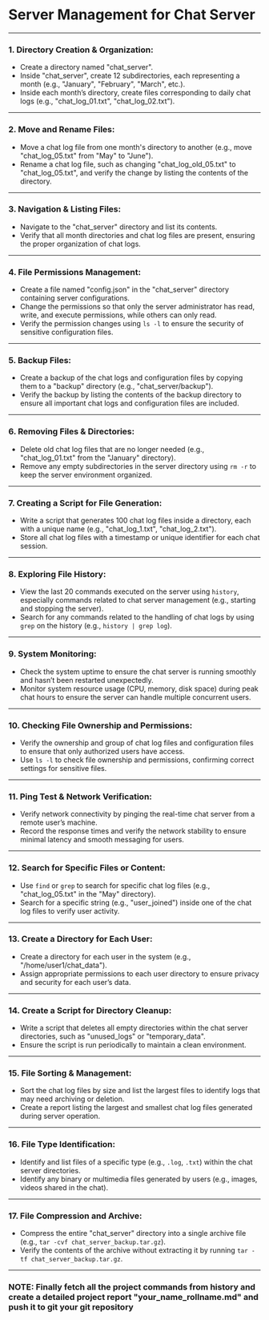 # Server Management for Chat Server

---

### **1. Directory Creation & Organization:**
   - Create a directory named "chat_server".
   - Inside "chat_server", create 12 subdirectories, each representing a month (e.g., "January", "February", "March", etc.).
   - Inside each month’s directory, create files corresponding to daily chat logs (e.g., "chat_log_01.txt", "chat_log_02.txt").

---

### **2. Move and Rename Files:**
   - Move a chat log file from one month's directory to another (e.g., move "chat_log_05.txt" from "May" to "June").
   - Rename a chat log file, such as changing "chat_log_old_05.txt" to "chat_log_05.txt", and verify the change by listing the contents of the directory.

---

### **3. Navigation & Listing Files:**
   - Navigate to the "chat_server" directory and list its contents.
   - Verify that all month directories and chat log files are present, ensuring the proper organization of chat logs.

---

### **4. File Permissions Management:**
   - Create a file named "config.json" in the "chat_server" directory containing server configurations.
   - Change the permissions so that only the server administrator has read, write, and execute permissions, while others can only read.
   - Verify the permission changes using `ls -l` to ensure the security of sensitive configuration files.

---

### **5. Backup Files:**
   - Create a backup of the chat logs and configuration files by copying them to a "backup" directory (e.g., "chat_server/backup").
   - Verify the backup by listing the contents of the backup directory to ensure all important chat logs and configuration files are included.

---

### **6. Removing Files & Directories:**
   - Delete old chat log files that are no longer needed (e.g., "chat_log_01.txt" from the "January" directory).
   - Remove any empty subdirectories in the server directory using `rm -r` to keep the server environment organized.

---

### **7. Creating a Script for File Generation:**
   - Write a script that generates 100 chat log files inside a directory, each with a unique name (e.g., "chat_log_1.txt", "chat_log_2.txt").
   - Store all chat log files with a timestamp or unique identifier for each chat session.

---

### **8. Exploring File History:**
   - View the last 20 commands executed on the server using `history`, especially commands related to chat server management (e.g., starting and stopping the server).
   - Search for any commands related to the handling of chat logs by using `grep` on the history (e.g., `history | grep log`).

---

### **9. System Monitoring:**
   - Check the system uptime to ensure the chat server is running smoothly and hasn’t been restarted unexpectedly.
   - Monitor system resource usage (CPU, memory, disk space) during peak chat hours to ensure the server can handle multiple concurrent users.

---

### **10. Checking File Ownership and Permissions:**
   - Verify the ownership and group of chat log files and configuration files to ensure that only authorized users have access.
   - Use `ls -l` to check file ownership and permissions, confirming correct settings for sensitive files.

---

### **11. Ping Test & Network Verification:**
   - Verify network connectivity by pinging the real-time chat server from a remote user’s machine.
   - Record the response times and verify the network stability to ensure minimal latency and smooth messaging for users.

---

### **12. Search for Specific Files or Content:**
   - Use `find` or `grep` to search for specific chat log files (e.g., "chat_log_05.txt" in the "May" directory).
   - Search for a specific string (e.g., "user_joined") inside one of the chat log files to verify user activity.

---

### **13. Create a Directory for Each User:**
   - Create a directory for each user in the system (e.g., "/home/user1/chat_data").
   - Assign appropriate permissions to each user directory to ensure privacy and security for each user’s data.

---

### **14. Create a Script for Directory Cleanup:**
   - Write a script that deletes all empty directories within the chat server directories, such as "unused_logs" or "temporary_data".
   - Ensure the script is run periodically to maintain a clean environment.

---

### **15. File Sorting & Management:**
   - Sort the chat log files by size and list the largest files to identify logs that may need archiving or deletion.
   - Create a report listing the largest and smallest chat log files generated during server operation.

---

### **16. File Type Identification:**
   - Identify and list files of a specific type (e.g., `.log`, `.txt`) within the chat server directories.
   - Identify any binary or multimedia files generated by users (e.g., images, videos shared in the chat).

---

### **17. File Compression and Archive:**
   - Compress the entire "chat_server" directory into a single archive file (e.g., `tar -cvf chat_server_backup.tar.gz`).
   - Verify the contents of the archive without extracting it by running `tar -tf chat_server_backup.tar.gz`.

---

### NOTE: Finally fetch all the project commands from history and create a detailed project report "your_name_rollname.md" and push it to git your git repository